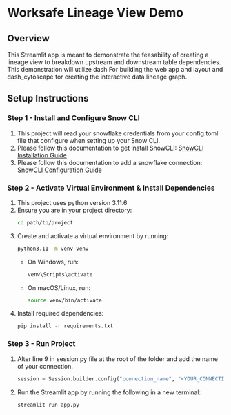 # Worksafe Lineage View Demo

## Overview

This Streamlit app is meant to demonstrate the feasability of creating a lineage view to breakdown upstream and downstream table dependencies. This demonstration will utilize dash	For building the web app and layout and dash_cytoscape for creating the interactive data lineage graph.


## Setup Instructions

### Step 1 - Install and Configure Snow CLI
1. This project will read your snowflake credentials from your config.toml file that configure when setting up your Snow CLI.
2. Please follow this documentation to get install SnowCLI: [SnowCLI Installation Guide](https://docs.snowflake.com/en/developer-guide/snowflake-cli/installation/installation)
3. Please follow this documentation to add a snowflake connection: [SnowCLI Configuration Guide](https://docs.snowflake.com/en/developer-guide/snowflake-cli/connecting/configure-connections#add-a-connection)

### Step 2 - Activate Virtual Environment & Install Dependencies

1. This project uses python version 3.11.6
2. Ensure you are in your project directory:
   ```bash
   cd path/to/project
   ```
3. Create and activate a virtual environment by running:
   ```bash
   python3.11 -m venv venv
   ```
   - On Windows, run:
     ```bash
     venv\Scripts\activate
     ```
   - On macOS/Linux, run:
     ```bash
     source venv/bin/activate
     ```
4. Install required dependencies:
   ```bash
   pip install -r requirements.txt
   ```

### Step 3 - Run Project

1. Alter line 9 in session.py file at the root of the folder and add the name of your connection.
   ```python
   session = Session.builder.config("connection_name", "<YOUR_CONNECTION>").create()
   ```

2. Run the Streamlit app by running the following in a new terminal:
   ```bash
   streamlit run app.py
   ```
